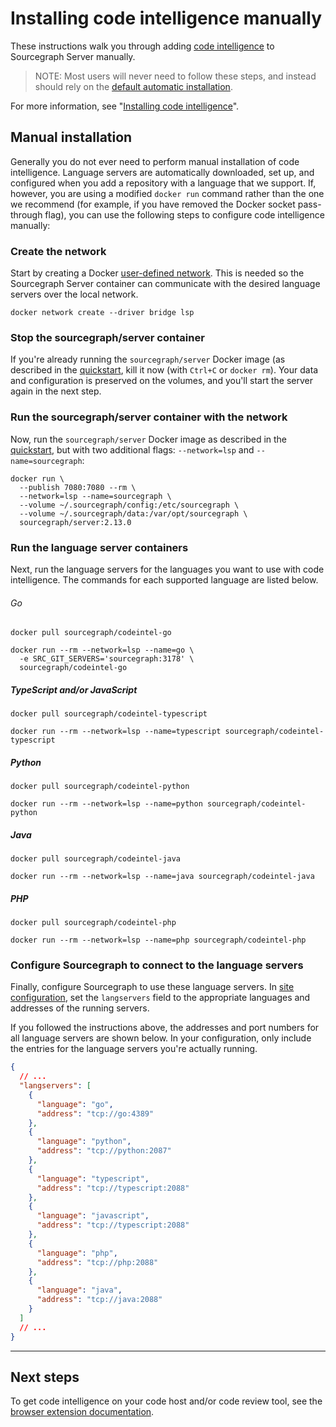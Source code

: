 # Installing code intelligence manually

These instructions walk you through adding [code intelligence](../index.md) to Sourcegraph Server manually.

> NOTE: Most users will never need to follow these steps, and instead should rely on the [default automatic installation](index.md).

For more information, see "[Installing code intelligence](index.md)".

## Manual installation

Generally you do not ever need to perform manual installation of code intelligence. Language servers are automatically downloaded, set up, and configured when you add a repository with a language that we support. If, however, you are using a modified `docker run` command rather than the one we recommend (for example, if you have removed the Docker socket pass-through flag), you can use the following steps to configure code intelligence manually:

### Create the network

Start by creating a Docker [user-defined network](https://docs.docker.com/engine/userguide/networking/configure-dns/). This is needed so the Sourcegraph Server container can communicate with the desired language servers over the local network.

```
docker network create --driver bridge lsp
```

### Stop the sourcegraph/server container

If you're already running the `sourcegraph/server` Docker image (as described in the [quickstart](../../../admin/install.md), kill it now (with `Ctrl+C` or `docker rm`). Your data and configuration is preserved on the volumes, and you'll start the server again in the next step.

### Run the sourcegraph/server container with the network

Now, run the `sourcegraph/server` Docker image as described in the [quickstart](../../../admin/install.md), but with two additional flags: `--network=lsp` and `--name=sourcegraph`:

```shell
docker run \
  --publish 7080:7080 --rm \
  --network=lsp --name=sourcegraph \
  --volume ~/.sourcegraph/config:/etc/sourcegraph \
  --volume ~/.sourcegraph/data:/var/opt/sourcegraph \
  sourcegraph/server:2.13.0
```

### Run the language server containers

Next, run the language servers for the languages you want to use with code intelligence. The commands for each supported language are listed below.

###### Go

```shell
docker pull sourcegraph/codeintel-go

docker run --rm --network=lsp --name=go \
  -e SRC_GIT_SERVERS='sourcegraph:3178' \
  sourcegraph/codeintel-go
```

##### TypeScript and/or JavaScript

```shell
docker pull sourcegraph/codeintel-typescript

docker run --rm --network=lsp --name=typescript sourcegraph/codeintel-typescript
```

##### Python

```shell
docker pull sourcegraph/codeintel-python

docker run --rm --network=lsp --name=python sourcegraph/codeintel-python
```

##### Java

```shell
docker pull sourcegraph/codeintel-java

docker run --rm --network=lsp --name=java sourcegraph/codeintel-java
```

##### PHP

```shell
docker pull sourcegraph/codeintel-php

docker run --rm --network=lsp --name=php sourcegraph/codeintel-php
```

### Configure Sourcegraph to connect to the language servers

Finally, configure Sourcegraph to use these language servers. In [site configuration](../../../admin/site_config/index.md), set the `langservers` field to the appropriate languages and addresses of the running servers.

If you followed the instructions above, the addresses and port numbers for all language servers are shown below. In your configuration, only include the entries for the language servers you're actually running.

```json
{
  // ...
  "langservers": [
    {
      "language": "go",
      "address": "tcp://go:4389"
    },
    {
      "language": "python",
      "address": "tcp://python:2087"
    },
    {
      "language": "typescript",
      "address": "tcp://typescript:2088"
    },
    {
      "language": "javascript",
      "address": "tcp://typescript:2088"
    },
    {
      "language": "php",
      "address": "tcp://php:2088"
    },
    {
      "language": "java",
      "address": "tcp://java:2088"
    }
  ]
  // ...
}
```

---

## Next steps

To get code intelligence on your code host and/or code review tool, see the [browser extension documentation](../../../integration/browser_extension.md).
